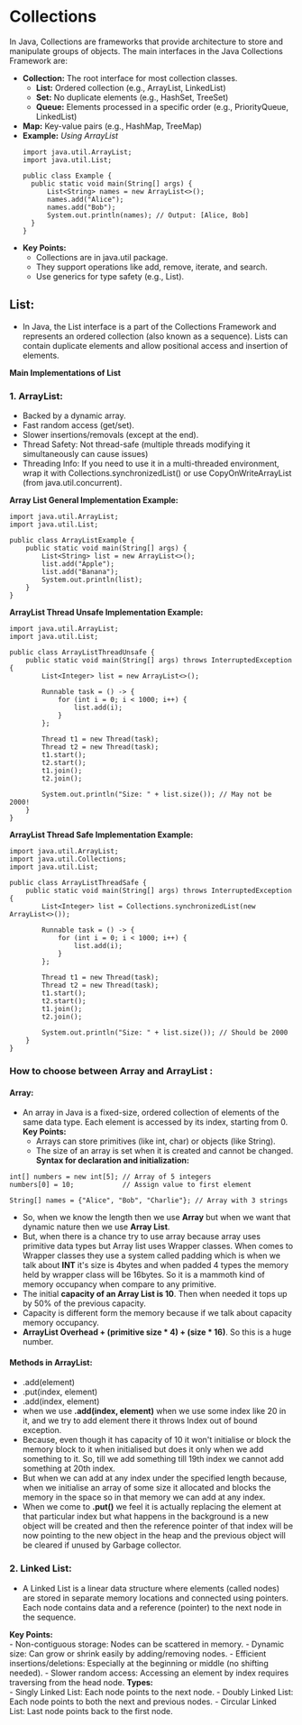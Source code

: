 # Collections

In Java, Collections are frameworks that provide architecture to store and manipulate groups of objects. The main interfaces in the Java Collections Framework are:
  - **Collection:** The root interface for most collection classes.
    - **List:** Ordered collection (e.g., ArrayList, LinkedList)
    - **Set:** No duplicate elements (e.g., HashSet, TreeSet)
    - **Queue:** Elements processed in a specific order (e.g., PriorityQueue, LinkedList)
  - **Map:** Key-value pairs (e.g., HashMap, TreeMap)<br />
  - **Example:** *Using ArrayList*
    ```
    import java.util.ArrayList;
    import java.util.List;
    
    public class Example {
      public static void main(String[] args) {
          List<String> names = new ArrayList<>();
          names.add("Alice");
          names.add("Bob");
          System.out.println(names); // Output: [Alice, Bob]
      }
    }
    ```
- **Key Points:**
  - Collections are in java.util package.
  - They support operations like add, remove, iterate, and search.
  - Use generics for type safety (e.g., List<String>).

## List: 
- In Java, the List interface is a part of the Collections Framework and represents an ordered collection (also known as a sequence). Lists can contain duplicate elements and allow positional access and insertion of elements.

**Main Implementations of List** <br />
### 1. ArrayList:
 - Backed by a dynamic array.
 - Fast random access (get/set).
 - Slower insertions/removals (except at the end).
 - Thread Safety: Not thread-safe (multiple threads modifying it simultaneously can cause issues)
 - Threading Info: If you need to use it in a multi-threaded environment, wrap it with Collections.synchronizedList() or use CopyOnWriteArrayList (from java.util.concurrent).

**Array List General Implementation Example:** <br />
```
import java.util.ArrayList;
import java.util.List;

public class ArrayListExample {
    public static void main(String[] args) {
        List<String> list = new ArrayList<>();
        list.add("Apple");
        list.add("Banana");
        System.out.println(list);
    }
}
```
**ArrayList Thread Unsafe Implementation Example:** <br />
```
import java.util.ArrayList;
import java.util.List;

public class ArrayListThreadUnsafe {
    public static void main(String[] args) throws InterruptedException {
        List<Integer> list = new ArrayList<>();

        Runnable task = () -> {
            for (int i = 0; i < 1000; i++) {
                list.add(i);
            }
        };

        Thread t1 = new Thread(task);
        Thread t2 = new Thread(task);
        t1.start();
        t2.start();
        t1.join();
        t2.join();

        System.out.println("Size: " + list.size()); // May not be 2000!
    }
}
```
**ArrayList Thread Safe Implementation Example:** <br />
```
import java.util.ArrayList;
import java.util.Collections;
import java.util.List;

public class ArrayListThreadSafe {
    public static void main(String[] args) throws InterruptedException {
        List<Integer> list = Collections.synchronizedList(new ArrayList<>());

        Runnable task = () -> {
            for (int i = 0; i < 1000; i++) {
                list.add(i);
            }
        };

        Thread t1 = new Thread(task);
        Thread t2 = new Thread(task);
        t1.start();
        t2.start();
        t1.join();
        t2.join();

        System.out.println("Size: " + list.size()); // Should be 2000
    }
}
```
### How to choose between Array and ArrayList : 
#### Array: 
- An array in Java is a fixed-size, ordered collection of elements of the same data type. Each element is accessed by its index, starting from 0.<br />
**Key Points:**
    - Arrays can store primitives (like int, char) or objects (like String).
    - The size of an array is set when it is created and cannot be changed.<br />
**Syntax for declaration and initialization:**
```
int[] numbers = new int[5]; // Array of 5 integers
numbers[0] = 10;            // Assign value to first element

String[] names = {"Alice", "Bob", "Charlie"}; // Array with 3 strings
```
- So, when we know the length then we use **Array** but when we want that dynamic nature then we use **Array List**.
- But, when there is a chance try to use array because array uses primitive data types but Array list uses Wrapper classes. When comes to Wrapper classes they use a system called padding which is when we talk about **INT** it's size is 4bytes and when padded 4 types the memory held by wrapper class will be 16bytes. So it is a mammoth kind of memory occupancy when compare to any primitive.
- The initial **capacity of an Array List is 10**. Then when needed it tops up by 50% of the previous capacity.
- Capacity is different form the memory because if we talk about capacity memory occupancy. 
- **ArrayList Overhead + (primitive size * 4) + (size * 16)**. So this is a huge number.

#### Methods in ArrayList:
- .add(element)
- .put(index, element)
- .add(index, element)
- when we use **.add(index, element)** when we use some index like 20 in it, and we try to add element there it throws Index out of bound exception.
- Because, even though it has capacity of 10 it won't initialise or block the memory block to it when initialised but does it only when we add something to it. So, till we add something till 19th index we cannot add something at 20th index.
- But when we can add at any index under the specified length because, when we initialise an array of some size it allocated and blocks the memory in the space so in that memory we can add at any index.
- When we come to **.put()** we feel it is actually replacing the element at that particular index but what happens in the background is a new object will be created and then the reference pointer of that index will be now pointing to the new object in the heap and the previous object will be cleared if unused by Garbage collector.

### 2. Linked List:
- A Linked List is a linear data structure where elements (called nodes) are stored in separate memory locations and connected using pointers. Each node contains data and a reference (pointer) to the next node in the sequence.

**Key Points:**<br />
    - Non-contiguous storage: Nodes can be scattered in memory.
    - Dynamic size: Can grow or shrink easily by adding/removing nodes.
    - Efficient insertions/deletions: Especially at the beginning or middle (no shifting needed).
    - Slower random access: Accessing an element by index requires traversing from the head node.
**Types:**<br />
    - Singly Linked List: Each node points to the next node.
    - Doubly Linked List: Each node points to both the next and previous nodes.
    - Circular Linked List: Last node points back to the first node.
